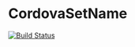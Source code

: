 # CordovaSetName

[![Build Status](https://travis-ci.org/gligoran/cordova-set-version.svg?branch=master)](https://travis-ci.org/gligoran/cordova-set-version)